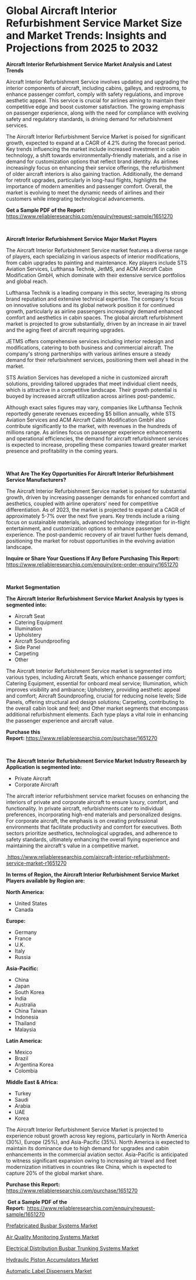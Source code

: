 <p><h1>Global Aircraft Interior Refurbishment Service Market Size and Market Trends: Insights and Projections from 2025 to 2032</h1></p><p><strong>Aircraft Interior Refurbishment Service Market Analysis and Latest Trends</strong></p>
<p><p>Aircraft Interior Refurbishment Service involves updating and upgrading the interior components of aircraft, including cabins, galleys, and restrooms, to enhance passenger comfort, comply with safety regulations, and improve aesthetic appeal. This service is crucial for airlines aiming to maintain their competitive edge and boost customer satisfaction. The growing emphasis on passenger experience, along with the need for compliance with evolving safety and regulatory standards, is driving demand for refurbishment services.</p><p>The Aircraft Interior Refurbishment Service Market is poised for significant growth, expected to expand at a CAGR of 4.2% during the forecast period. Key trends influencing the market include increased investment in cabin technology, a shift towards environmentally-friendly materials, and a rise in demand for customization options that reflect brand identity. As airlines increasingly focus on enhancing their service offerings, the refurbishment of older aircraft interiors is also gaining traction. Additionally, the demand for retrofit upgrades, particularly in long-haul flights, highlights the importance of modern amenities and passenger comfort. Overall, the market is evolving to meet the dynamic needs of airlines and their customers while integrating technological advancements.</p></p>
<p><strong>Get a Sample PDF of the Report:&nbsp;</strong> <a href="https://www.reliableresearchiq.com/enquiry/request-sample/1651270?utm_campaign=1896&utm_medium=2&utm_source=Github&utm_content=ia&utm_term=23032025&utm_id=aircraft-interior-refurbishment-service">https://www.reliableresearchiq.com/enquiry/request-sample/1651270</a></p>
<p>&nbsp;</p>
<p><strong>Aircraft Interior Refurbishment Service Major Market Players</strong></p>
<p><p>The Aircraft Interior Refurbishment Service market features a diverse range of players, each specializing in various aspects of interior modifications, from cabin upgrades to painting and maintenance. Key players include STS Aviation Services, Lufthansa Technik, JetMS, and ACM Aircraft Cabin Modification GmbH, which dominate with their extensive service portfolios and global reach.</p><p>Lufthansa Technik is a leading company in this sector, leveraging its strong brand reputation and extensive technical expertise. The company's focus on innovative solutions and its global network position it for continued growth, particularly as airline passengers increasingly demand enhanced comfort and aesthetics in cabin spaces. The global aircraft refurbishment market is projected to grow substantially, driven by an increase in air travel and the aging fleet of aircraft requiring upgrades.</p><p>JETMS offers comprehensive services including interior redesign and modifications, catering to both business and commercial aircraft. The company's strong partnerships with various airlines ensure a steady demand for their refurbishment services, positioning them well ahead in the market.</p><p>STS Aviation Services has developed a niche in customized aircraft solutions, providing tailored upgrades that meet individual client needs, which is attractive in a competitive landscape. Their growth potential is buoyed by increased aircraft utilization across airlines post-pandemic.</p><p>Although exact sales figures may vary, companies like Lufthansa Technik reportedly generate revenues exceeding $5 billion annually, while STS Aviation Services and ACM Aircraft Cabin Modification GmbH also contribute significantly to the market, with revenues in the hundreds of millions range. As airlines focus on passenger experience enhancements and operational efficiencies, the demand for aircraft refurbishment services is expected to increase, propelling these companies toward greater market presence and profitability in the coming years.</p></p>
<p>&nbsp;</p>
<p><strong>What Are The Key Opportunities For Aircraft Interior Refurbishment Service Manufacturers?</strong></p>
<p><p>The Aircraft Interior Refurbishment Service market is poised for substantial growth, driven by increasing passenger demands for enhanced comfort and aesthetics, coupled with airline operators' need for competitive differentiation. As of 2023, the market is projected to expand at a CAGR of approximately 5-7% over the next five years. Key trends include a rising focus on sustainable materials, advanced technology integration for in-flight entertainment, and customization options to enhance passenger experience. The post-pandemic recovery of air travel further fuels demand, positioning the market for robust opportunities in the evolving aviation landscape.</p></p>
<p><strong>Inquire or Share Your Questions If Any Before Purchasing This Report:</strong> <a href="https://www.reliableresearchiq.com/enquiry/pre-order-enquiry/1651270?utm_campaign=1896&utm_medium=2&utm_source=Github&utm_content=ia&utm_term=23032025&utm_id=aircraft-interior-refurbishment-service">https://www.reliableresearchiq.com/enquiry/pre-order-enquiry/1651270</a></p>
<p>&nbsp;</p>
<p><strong>Market Segmentation</strong></p>
<p><strong>The Aircraft Interior Refurbishment Service Market Analysis by types is segmented into:</strong></p>
<p><ul><li>Aircraft Seat</li><li>Catering Equipment</li><li>Illumination</li><li>Upholstery</li><li>Aircraft Soundproofing</li><li>Side Panel</li><li>Carpeting</li><li>Other</li></ul></p>
<p><p>The Aircraft Interior Refurbishment Service market is segmented into various types, including Aircraft Seats, which enhance passenger comfort; Catering Equipment, essential for onboard meal service; Illumination, which improves visibility and ambiance; Upholstery, providing aesthetic appeal and comfort; Aircraft Soundproofing, crucial for reducing noise levels; Side Panels, offering structural and design solutions; Carpeting, contributing to the overall cabin look and feel; and Other market segments that encompass additional refurbishment elements. Each type plays a vital role in enhancing the passenger experience and aircraft value.</p></p>
<p><strong>Purchase this Report:&nbsp;</strong><a href="https://www.reliableresearchiq.com/purchase/1651270?utm_campaign=1896&utm_medium=2&utm_source=Github&utm_content=ia&utm_term=23032025&utm_id=aircraft-interior-refurbishment-service">https://www.reliableresearchiq.com/purchase/1651270</a></p>
<p>&nbsp;</p>
<p><strong>The Aircraft Interior Refurbishment Service Market Industry Research by Application is segmented into:</strong></p>
<p><ul><li>Private Aircraft</li><li>Corporate Aircraft</li></ul></p>
<p><p>The aircraft interior refurbishment service market focuses on enhancing the interiors of private and corporate aircraft to ensure luxury, comfort, and functionality. In private aircraft, refurbishments cater to individual preferences, incorporating high-end materials and personalized designs. For corporate aircraft, the emphasis is on creating professional environments that facilitate productivity and comfort for executives. Both sectors prioritize aesthetics, technological upgrades, and adherence to safety standards, ultimately enhancing the overall flying experience and maintaining the aircraft's value in a competitive market.</p></p>
<p><a href="https://www.reliableresearchiq.com/aircraft-interior-refurbishment-service-market-r1651270?utm_campaign=1896&utm_medium=2&utm_source=Github&utm_content=ia&utm_term=23032025&utm_id=aircraft-interior-refurbishment-service">&nbsp;https://www.reliableresearchiq.com/aircraft-interior-refurbishment-service-market-r1651270</a></p>
<p><strong>In terms of Region, the Aircraft Interior Refurbishment Service Market Players available by Region are:</strong></p>
<p>
    <p> <strong> North America: </strong>
        <ul>
            <li>United States</li>
            <li>Canada</li>
        </ul>
        </p> 
    <p> <strong> Europe: </strong>
        <ul>
            <li>Germany</li>
            <li>France</li>
            <li>U.K.</li>
            <li>Italy</li>
            <li>Russia</li>
        </ul>
        </p> 
    <p> <strong> Asia-Pacific: </strong>
        <ul>
            <li>China</li>
            <li>Japan</li>
            <li>South Korea</li>
            <li>India</li>
            <li>Australia</li>
            <li>China Taiwan</li>
            <li>Indonesia</li>
            <li>Thailand</li>
            <li>Malaysia</li>
        </ul>
        </p> 
    <p> <strong> Latin America: </strong>
        <ul>
            <li>Mexico</li>
            <li>Brazil</li>
            <li>Argentina Korea</li>
            <li>Colombia</li>
        </ul>
        </p> 
    <p> <strong> Middle East & Africa: </strong>
        <ul>
            <li>Turkey</li>
            <li>Saudi</li>
            <li>Arabia</li>
            <li>UAE</li>
            <li>Korea</li>
        </ul>
    </p>
    </p>
<p><p>The Aircraft Interior Refurbishment Service Market is projected to experience robust growth across key regions, particularly in North America (30%), Europe (25%), and Asia-Pacific (35%). North America is expected to maintain its dominance due to high demand for upgrades and cabin enhancements in the commercial aviation sector. Asia-Pacific is anticipated to witness significant expansion owing to increasing air travel and fleet modernization initiatives in countries like China, which is expected to capture 20% of the global market share.</p></p>
<p><strong>Purchase this Report: </strong><a href="https://www.reliableresearchiq.com/purchase/1651270?utm_campaign=1896&utm_medium=2&utm_source=Github&utm_content=ia&utm_term=23032025&utm_id=aircraft-interior-refurbishment-service">https://www.reliableresearchiq.com/purchase/1651270</a></p>
<p>&nbsp;<strong>Get a Sample PDF of the Report:&nbsp;&nbsp;</strong><a href="https://www.reliableresearchiq.com/enquiry/request-sample/1651270?utm_campaign=1896&utm_medium=2&utm_source=Github&utm_content=ia&utm_term=23032025&utm_id=aircraft-interior-refurbishment-service">https://www.reliableresearchiq.com/enquiry/request-sample/1651270</a></p>
<p><strong></strong></p>
<p><p><a href="https://github.com/achilekirwan/Market-Research-Report-List-1/blob/main/prefabricated-busbar-systems-market.md?utm_campaign=1896&utm_medium=2&utm_source=Github&utm_content=ia&utm_term=23032025&utm_id=aircraft-interior-refurbishment-service">Prefabricated Busbar Systems Market</a></p><p><a href="https://www.linkedin.com/pulse/forecasting-air-quality-monitoring-systems-market-expected-8kdrc?utm_campaign=1896&utm_medium=2&utm_source=Github&utm_content=ia&utm_term=23032025&utm_id=aircraft-interior-refurbishment-service">Air Quality Monitoring Systems Market</a></p><p><a href="https://github.com/yosenadhler/Market-Research-Report-List-1/blob/main/electrical-distribution-busbar-trunking-systems-market.md?utm_campaign=1896&utm_medium=2&utm_source=Github&utm_content=ia&utm_term=23032025&utm_id=aircraft-interior-refurbishment-service">Electrical Distribution Busbar Trunking Systems Market</a></p><p><a href="https://www.linkedin.com/pulse/trends-hydraulic-piston-accumulators-market-2025-2032-expected-sk0dc?utm_campaign=1896&utm_medium=2&utm_source=Github&utm_content=ia&utm_term=23032025&utm_id=aircraft-interior-refurbishment-service">Hydraulic Piston Accumulators Market</a></p><p><a href="https://www.linkedin.com/pulse/future-trends-automatic-label-dispensers-market-2025-2032-size-8q67c?utm_campaign=1896&utm_medium=2&utm_source=Github&utm_content=ia&utm_term=23032025&utm_id=aircraft-interior-refurbishment-service">Automatic Label Dispensers Market</a></p></p>